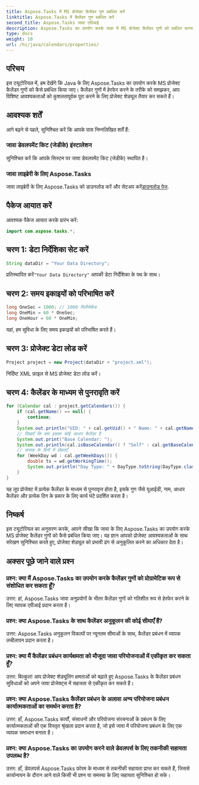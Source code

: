 ```yaml
---
title: Aspose.Tasks में MS प्रोजेक्ट कैलेंडर गुण प्रबंधित करें
linktitle: Aspose.Tasks में कैलेंडर गुण प्रबंधित करें
second_title: Aspose.Tasks जावा एपीआई
description: Aspose.Tasks का उपयोग करके जावा में MS प्रोजेक्ट कैलेंडर गुणों को प्रबंधित करना सीखें। यह आपके जावा अनुप्रयोगों के भीतर कैलेंडर के लिए चरण-दर-चरण मार्गदर्शन प्रदान करता है।
type: docs
weight: 10
url: /hi/java/calendars/properties/
---
```

## परिचय
इस ट्यूटोरियल में, हम देखेंगे कि Java के लिए Aspose.Tasks का उपयोग करके MS प्रोजेक्ट कैलेंडर गुणों को कैसे प्रबंधित किया जाए। कैलेंडर गुणों में हेरफेर करने के तरीके को समझकर, आप विशिष्ट आवश्यकताओं को कुशलतापूर्वक पूरा करने के लिए प्रोजेक्ट शेड्यूल तैयार कर सकते हैं।
## आवश्यक शर्तें
आगे बढ़ने से पहले, सुनिश्चित करें कि आपके पास निम्नलिखित शर्तें हैं:
### जावा डेवलपमेंट किट (जेडीके) इंस्टालेशन
सुनिश्चित करें कि आपके सिस्टम पर जावा डेवलपमेंट किट (जेडीके) स्थापित है।
### जावा लाइब्रेरी के लिए Aspose.Tasks
 जावा लाइब्रेरी के लिए Aspose.Tasks को डाउनलोड करें और सेटअप करें[डाउनलोड पेज](https://releases.aspose.com/tasks/java/).

## पैकेज आयात करें
आवश्यक पैकेज आयात करके प्रारंभ करें:
```java
import com.aspose.tasks.*;
```

## चरण 1: डेटा निर्देशिका सेट करें
```java
String dataDir = "Your Data Directory";
```
 प्रतिस्थापित करें`"Your Data Directory"` आपकी डेटा निर्देशिका के पथ के साथ।
## चरण 2: समय इकाइयों को परिभाषित करें
```java
long OneSec = 1000; // 1000 मिलीसेकेंड
long OneMin = 60 * OneSec;
long OneHour = 60 * OneMin;
```
यहां, हम सुविधा के लिए समय इकाइयों को परिभाषित करते हैं।
## चरण 3: प्रोजेक्ट डेटा लोड करें
```java
Project project = new Project(dataDir + "project.xml");
```
निर्दिष्ट XML फ़ाइल से MS प्रोजेक्ट डेटा लोड करें।
## चरण 4: कैलेंडर के माध्यम से पुनरावृति करें
```java
for (Calendar cal : project.getCalendars()) {
    if (cal.getName() == null) {
        continue;
    }
    System.out.println("UID: " + cal.getUid() + " Name: " + cal.getName());
    // दिखाएँ कि क्या इसका कोई आधार कैलेंडर है
    System.out.print("Base Calendar: ");
    System.out.println(cal.isBaseCalendar() ? "Self" : cal.getBaseCalendar().getName());
    // सप्ताह के दिनों में दोहराएँ
    for (WeekDay wd : cal.getWeekDays()) {
        double ts = wd.getWorkingTime();
        System.out.println("Day Type: " + DayType.toString(DayType.class, wd.getDayType()) + " Hours: " + ts / OneHour);
    }
}
```
यह लूप प्रोजेक्ट में प्रत्येक कैलेंडर के माध्यम से पुनरावृत्त होता है, इसके गुण जैसे यूआईडी, नाम, आधार कैलेंडर और प्रत्येक दिन के प्रकार के लिए कार्य घंटे प्रदर्शित करता है।

## निष्कर्ष
इस ट्यूटोरियल का अनुसरण करके, आपने सीखा कि जावा के लिए Aspose.Tasks का उपयोग करके MS प्रोजेक्ट कैलेंडर गुणों को कैसे प्रबंधित किया जाए। यह ज्ञान आपको प्रोजेक्ट आवश्यकताओं के साथ संरेखण सुनिश्चित करते हुए, प्रोजेक्ट शेड्यूल को प्रभावी ढंग से अनुकूलित करने का अधिकार देता है।
## अक्सर पूछे जाने वाले प्रश्न
### प्रश्न: क्या मैं Aspose.Tasks का उपयोग करके कैलेंडर गुणों को प्रोग्रामेटिक रूप से संशोधित कर सकता हूँ?
उत्तर: हां, Aspose.Tasks जावा अनुप्रयोगों के भीतर कैलेंडर गुणों को गतिशील रूप से हेरफेर करने के लिए व्यापक एपीआई प्रदान करता है।
### प्रश्न: क्या Aspose.Tasks के साथ कैलेंडर अनुकूलन की कोई सीमाएँ हैं?
उत्तर: Aspose.Tasks अनुकूलन विकल्पों पर न्यूनतम सीमाओं के साथ, कैलेंडर प्रबंधन में व्यापक लचीलापन प्रदान करता है।
### प्रश्न: क्या मैं कैलेंडर प्रबंधन कार्यक्षमता को मौजूदा जावा परियोजनाओं में एकीकृत कर सकता हूँ?
उत्तर: बिल्कुल! आप प्रोजेक्ट शेड्यूलिंग क्षमताओं को बढ़ाते हुए Aspose.Tasks के कैलेंडर प्रबंधन सुविधाओं को अपने जावा प्रोजेक्ट्स में सहजता से एकीकृत कर सकते हैं।
### प्रश्न: क्या Aspose.Tasks कैलेंडर प्रबंधन के अलावा अन्य परियोजना प्रबंधन कार्यात्मकताओं का समर्थन करता है?
उत्तर: हाँ, Aspose.Tasks कार्यों, संसाधनों और परियोजना संरचनाओं के प्रबंधन के लिए कार्यात्मकताओं की एक विस्तृत श्रृंखला प्रदान करता है, जो इसे जावा में परियोजना प्रबंधन के लिए एक व्यापक समाधान बनाता है।
### प्रश्न: क्या Aspose.Tasks का उपयोग करने वाले डेवलपर्स के लिए तकनीकी सहायता उपलब्ध है?
उत्तर: हाँ, डेवलपर्स Aspose.Tasks फ़ोरम के माध्यम से तकनीकी सहायता प्राप्त कर सकते हैं, जिससे कार्यान्वयन के दौरान आने वाले किसी भी प्रश्न या समस्या के लिए सहायता सुनिश्चित हो सके।